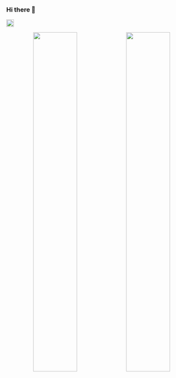 ### Hi there 👋


<p align="left">
    <a href="https://github.com/AryaKesharwani">
        <img height="20" src="https://img.shields.io/github/followers/AryaKesharwani?label=follow&logo=github&style=flat" />
    </a> 
</p>

<p align="center">
  <img width="48%" src="https://github-readme-stats.vercel.app/api?username=AryaKesharwani&count_private=true&show_icons=true&theme=vue-dark" />
  <img width="48%" src="https://github-readme-streak-stats.herokuapp.com?user=AryaKesharwani&theme=vue-dark&hide_border=true" />
  
</p>
